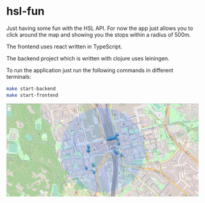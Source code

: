 # hsl-fun

Just having some fun with the HSL API. For now the app just allows you to click around the map and showing you the stops within a radius of 500m.

The frontend uses react written in TypeScript.

The backend project which is written with clojure uses leiningen.

To run the application just run the following commands in different terminals:
```bash
make start-backend
make start-frontend
```

![HSL App image](/hsl-app.png)
